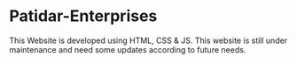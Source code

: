 # Patidar-Enterprises
This Website is developed using HTML, CSS & JS. This website is still under maintenance and need some updates according to future needs.
